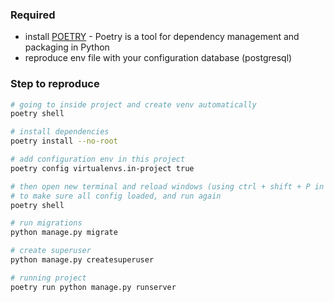 ### Required
- install [POETRY](https://python-poetry.org/docs/#installation) - Poetry is a tool for dependency management and packaging in Python
- reproduce env file with your configuration database (postgresql)

### Step to reproduce
```bash
# going to inside project and create venv automatically
poetry shell

# install dependencies
poetry install --no-root

# add configuration env in this project
poetry config virtualenvs.in-project true

# then open new terminal and reload windows (using ctrl + shift + P in vscode)
# to make sure all config loaded, and run again
poetry shell

# run migrations
python manage.py migrate

# create superuser
python manage.py createsuperuser

# running project
poetry run python manage.py runserver
```
